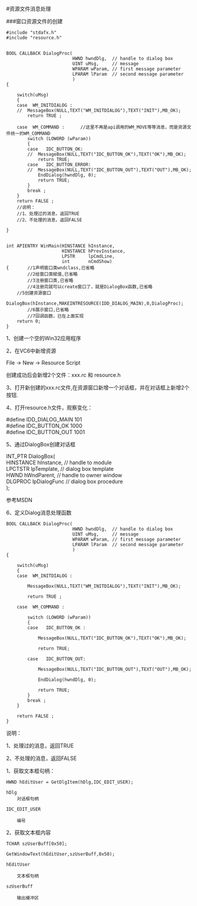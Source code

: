 #资源文件消息处理

###窗口资源文件的创建

	#include "stdafx.h"
	#include "resource.h"
	
										
	BOOL CALLBACK DialogProc(									
							 HWND hwndDlg,  // handle to dialog box			
							 UINT uMsg,     // message			
							 WPARAM wParam, // first message parameter			
							 LPARAM lParam  // second message parameter			
							 )			
	{									
										
		switch(uMsg)								
		{								
		case  WM_INITDIALOG :															
		//	MessageBox(NULL,TEXT("WM_INITDIALOG"),TEXT("INIT"),MB_OK);														
			return TRUE ;							
										
		case  WM_COMMAND :		//这里不再是api调用的WM_MOVE等等消息，而是资源文件统一的WM_COMMAND														
			switch (LOWORD (wParam))							
			{							
			case   IDC_BUTTON_OK:															
			//	MessageBox(NULL,TEXT("IDC_BUTTON_OK"),TEXT("OK"),MB_OK);													
				return TRUE;													
			case   IDC_BUTTON_ERROR:														
			//	MessageBox(NULL,TEXT("IDC_BUTTON_OUT"),TEXT("OUT"),MB_OK);														
				EndDialog(hwndDlg, 0);														
				return TRUE;						
			}							
			break ;							
	    }																	
		return FALSE ;	
		//说明：					
		//1、处理过的消息，返回TRUE					
		//2、不处理的消息，返回FALSE			
							
	}									
										
	
	int APIENTRY WinMain(HINSTANCE hInstance,
	                     HINSTANCE hPrevInstance,
	                     LPSTR     lpCmdLine,
	                     int       nCmdShow)
	{		//1声明窗口类wndclass,已省略
			//2给窗口类赋值,已省略
			//3注册窗口类,已省略
			//4注册完就可以create窗口了，就是DialogBox函数,已省略
		//5创建资源窗口
		DialogBox(hInstance,MAKEINTRESOURCE(IDD_DIALOG_MAIN),0,DialogProc);					
			//6展示窗口,已省略
			//7回调函数，已在上面实现
		return 0;
	}


1、创建一个空的Win32应用程序									
									
2、在VC6中新增资源									
									
File ->  New  -> Resource Script									
									
创建成功后会新增2个文件：xxx.rc 和 resource.h 									
									
									
3、打开新创建的xxx.rc文件,在资源窗口新增一个对话框，并在对话框上新增2个按钮.									
									
									
4、打开resource.h文件，观察变化：									
									
#define IDD_DIALOG_MAIN                 101									
#define IDC_BUTTON_OK                   1000									
#define IDC_BUTTON_OUT                  1001									
									
									
5、通过DialogBox创建对话框									
									
									
INT_PTR DialogBox(									
  HINSTANCE hInstance,  // handle to module									
  LPCTSTR lpTemplate,   // dialog box template									
  HWND hWndParent,      // handle to owner window									
  DLGPROC lpDialogFunc  // dialog box procedure									
);									
									
参考MSDN									
									
									
6、定义Dialog消息处理函数									
									
									
	BOOL CALLBACK DialogProc(									
							 HWND hwndDlg,  // handle to dialog box			
							 UINT uMsg,     // message			
							 WPARAM wParam, // first message parameter			
							 LPARAM lParam  // second message parameter			
							 )			
	{									
										
		switch(uMsg)								
		{								
		case  WM_INITDIALOG :								
										
			MessageBox(NULL,TEXT("WM_INITDIALOG"),TEXT("INIT"),MB_OK);							
										
			return TRUE ;							
										
		case  WM_COMMAND :								
										
			switch (LOWORD (wParam))							
			{							
			case   IDC_BUTTON_OK :							
										
				MessageBox(NULL,TEXT("IDC_BUTTON_OK"),TEXT("OK"),MB_OK);						
										
				return TRUE;						
										
			case   IDC_BUTTON_OUT:							
										
				MessageBox(NULL,TEXT("IDC_BUTTON_OUT"),TEXT("OUT"),MB_OK);						
										
				EndDialog(hwndDlg, 0);						
										
				return TRUE;						
			}							
			break ;							
	    }									
										
		return FALSE ;								
	}									
									
说明：									
									
1、处理过的消息，返回TRUE									
									
2、不处理的消息，返回FALSE									

							
1、获取文本框句柄：							
							
							
	HWND hEditUser = GetDlgItem(hDlg,IDC_EDIT_USER);							
							
	hDlg							
		对话框句柄						
								
	IDC_EDIT_USER							
								
		编号						
							
							
2、获取文本框内容							
							
	TCHAR szUserBuff[0x50];							
								
	GetWindowText(hEditUser,szUserBuff,0x50);							
								
	hEditUser							
								
		文本框句柄						
								
	szUserBuff							
								
		输出缓冲区						
							
